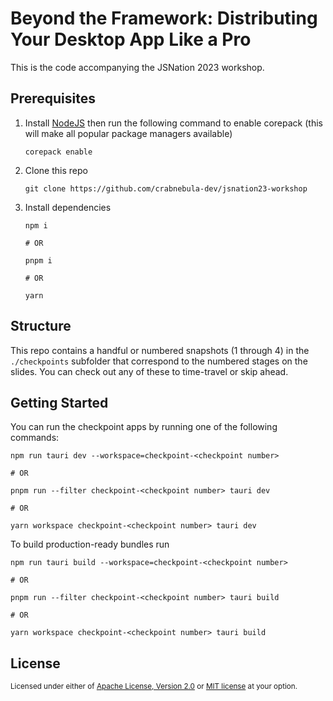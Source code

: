 # Beyond the Framework: Distributing Your Desktop App Like a Pro

This is the code accompanying the JSNation 2023 workshop. 

## Prerequisites

1. Install [NodeJS](https://nodejs.org/en) then run the following command to enable corepack (this will make all popular package managers available)

    ```
    corepack enable
    ```

2. Clone this repo

    ```
    git clone https://github.com/crabnebula-dev/jsnation23-workshop
    ```

3. Install dependencies

    ```
    npm i
    
    # OR
    
    pnpm i
    
    # OR
    
    yarn
    ```

## Structure

This repo contains a handful or numbered snapshots (1 through 4) in the `./checkpoints` subfolder that correspond to the numbered stages on the slides. You can check out any of these to time-travel or skip ahead. 

## Getting Started

You can run the checkpoint apps by running one of the following commands:

```
npm run tauri dev --workspace=checkpoint-<checkpoint number>

# OR

pnpm run --filter checkpoint-<checkpoint number> tauri dev

# OR

yarn workspace checkpoint-<checkpoint number> tauri dev
```

To build production-ready bundles run

```
npm run tauri build --workspace=checkpoint-<checkpoint number>

# OR

pnpm run --filter checkpoint-<checkpoint number> tauri build

# OR

yarn workspace checkpoint-<checkpoint number> tauri build
```

## License

<sup>
Licensed under either of <a href="LICENSE-APACHE">Apache License, Version
2.0</a> or <a href="LICENSE-MIT">MIT license</a> at your option.
</sup>